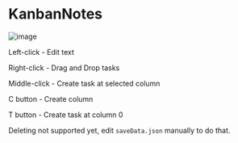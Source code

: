 # KanbanNotes

![image](https://user-images.githubusercontent.com/39344794/236540183-7893b7b6-dcf6-47ad-9380-14ed29426cad.png)

Left-click - Edit text

Right-click - Drag and Drop tasks

Middle-click - Create task at selected column

C button - Create column

T button - Create task at column 0

Deleting not supported yet, edit `saveData.json` manually to do that.
